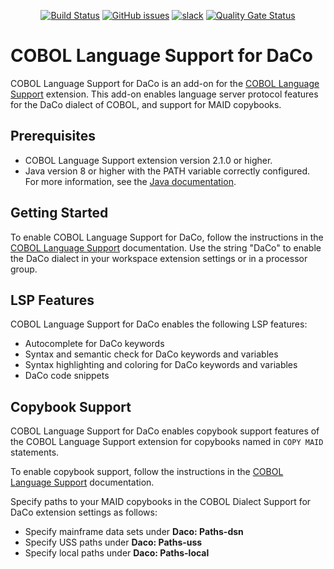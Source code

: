<div id="header" align="center">

[![Build Status](https://ci.eclipse.org/che4z/buildStatus/icon?job=LSP+for+COBOL%2Fdevelopment)](https://ci.eclipse.org/che4z/job/LSP%20for%20COBOL/job/development/)
[![GitHub issues](https://img.shields.io/github/issues-raw/eclipse/che-che4z-lsp-for-cobol)](https://github.com/eclipse/che-che4z-lsp-for-cobol/issues)
[![slack](https://img.shields.io/badge/chat-on%20Slack-blue)](https://join.slack.com/t/che4z/shared_invite/zt-22b0064vn-nBh~Fs9Fl47Prp5ItWOLWw)
[![Quality Gate Status](https://sonarcloud.io/api/project_badges/measure?project=eclipse-che4z_che-che4z-lsp-for-cobol&metric=alert_status)](https://sonarcloud.io/dashboard?id=eclipse-che4z_che-che4z-lsp-for-cobol)

</div>

# COBOL Language Support for DaCo
    
COBOL Language Support for DaCo is an add-on for the [COBOL Language Support](https://marketplace.visualstudio.com/items?itemName=broadcomMFD.cobol-language-support) extension. This add-on enables language server protocol features for the DaCo dialect of COBOL, and support for MAID copybooks.

## Prerequisites

- COBOL Language Support extension version 2.1.0 or higher.
- Java version 8 or higher with the PATH variable correctly configured. For more information, see the [Java documentation](https://www.java.com/en/download/help/path.html).

## Getting Started

To enable COBOL Language Support for DaCo, follow the instructions in the [COBOL Language Support](https://marketplace.visualstudio.com/items?itemName=broadcomMFD.cobol-language-support) documentation. Use the string "DaCo" to enable the DaCo dialect in your workspace extension settings or in a processor group.
    
## LSP Features
    
COBOL Language Support for DaCo enables the following LSP features:
- Autocomplete for DaCo keywords
- Syntax and semantic check for DaCo keywords and variables
- Syntax highlighting and coloring for DaCo keywords and variables
- DaCo code snippets
    
## Copybook Support
    
COBOL Language Support for DaCo enables copybook support features of the COBOL Language Support extension for copybooks named in `COPY MAID` statements. 
    
To enable copybook support, follow the instructions in the [COBOL Language Support](https://marketplace.visualstudio.com/items?itemName=broadcomMFD.cobol-language-support) documentation. 
    
Specify paths to your MAID copybooks in the COBOL Dialect Support for DaCo extension settings as follows:
* Specify mainframe data sets under **Daco: Paths-dsn**
* Specify USS paths under **Daco: Paths-uss**
* Specify local paths under **Daco: Paths-local**
